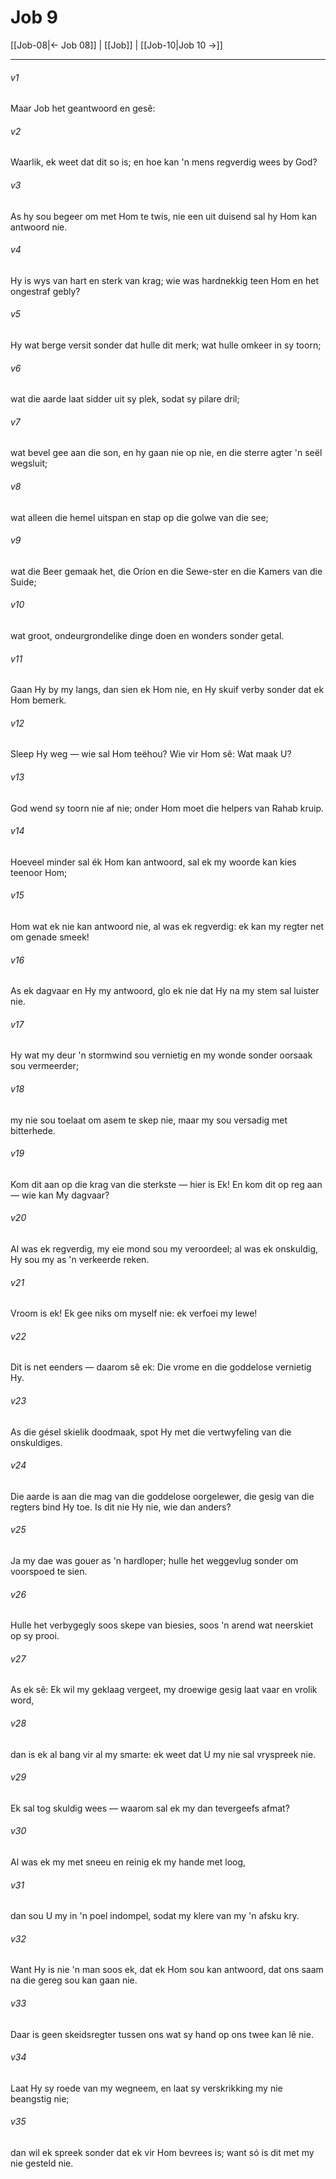 # Job 9

[[Job-08|← Job 08]] | [[Job]] | [[Job-10|Job 10 →]]
***

###### v1
Maar Job het geantwoord en gesê: 
###### v2
Waarlik, ek weet dat dit so is; en hoe kan 'n mens regverdig wees by God? 
###### v3
As hy sou begeer om met Hom te twis, nie een uit duisend sal hy Hom kan antwoord nie. 
###### v4
Hy is wys van hart en sterk van krag; wie was hardnekkig teen Hom en het ongestraf gebly? 
###### v5
Hy wat berge versit sonder dat hulle dit merk; wat hulle omkeer in sy toorn; 
###### v6
wat die aarde laat sidder uit sy plek, sodat sy pilare dril; 
###### v7
wat bevel gee aan die son, en hy gaan nie op nie, en die sterre agter 'n seël wegsluit; 
###### v8
wat alleen die hemel uitspan en stap op die golwe van die see; 
###### v9
wat die Beer gemaak het, die Oríon en die Sewe-ster en die Kamers van die Suide; 
###### v10
wat groot, ondeurgrondelike dinge doen en wonders sonder getal. 
###### v11
Gaan Hy by my langs, dan sien ek Hom nie, en Hy skuif verby sonder dat ek Hom bemerk. 
###### v12
Sleep Hy weg — wie sal Hom teëhou? Wie vir Hom sê: Wat maak U? 
###### v13
God wend sy toorn nie af nie; onder Hom moet die helpers van Rahab kruip. 
###### v14
Hoeveel minder sal ék Hom kan antwoord, sal ek my woorde kan kies teenoor Hom; 
###### v15
Hom wat ek nie kan antwoord nie, al was ek regverdig: ek kan my regter net om genade smeek! 
###### v16
As ek dagvaar en Hy my antwoord, glo ek nie dat Hy na my stem sal luister nie. 
###### v17
Hy wat my deur 'n stormwind sou vernietig en my wonde sonder oorsaak sou vermeerder; 
###### v18
my nie sou toelaat om asem te skep nie, maar my sou versadig met bitterhede. 
###### v19
Kom dit aan op die krag van die sterkste — hier is Ek! En kom dit op reg aan — wie kan My dagvaar? 
###### v20
Al was ek regverdig, my eie mond sou my veroordeel; al was ek onskuldig, Hy sou my as 'n verkeerde reken. 
###### v21
Vroom is ek! Ek gee niks om myself nie: ek verfoei my lewe! 
###### v22
Dit is net eenders — daarom sê ek: Die vrome en die goddelose vernietig Hy. 
###### v23
As die gésel skielik doodmaak, spot Hy met die vertwyfeling van die onskuldiges. 
###### v24
Die aarde is aan die mag van die goddelose oorgelewer, die gesig van die regters bind Hy toe. Is dit nie Hy nie, wie dan anders? 
###### v25
Ja my dae was gouer as 'n hardloper; hulle het weggevlug sonder om voorspoed te sien. 
###### v26
Hulle het verbygegly soos skepe van biesies, soos 'n arend wat neerskiet op sy prooi. 
###### v27
As ek sê: Ek wil my geklaag vergeet, my droewige gesig laat vaar en vrolik word, 
###### v28
dan is ek al bang vir al my smarte: ek weet dat U my nie sal vryspreek nie. 
###### v29
Ek sal tog skuldig wees — waarom sal ek my dan tevergeefs afmat? 
###### v30
Al was ek my met sneeu en reinig ek my hande met loog, 
###### v31
dan sou U my in 'n poel indompel, sodat my klere van my 'n afsku kry. 
###### v32
Want Hy is nie 'n man soos ek, dat ek Hom sou kan antwoord, dat ons saam na die gereg sou kan gaan nie. 
###### v33
Daar is geen skeidsregter tussen ons wat sy hand op ons twee kan lê nie. 
###### v34
Laat Hy sy roede van my wegneem, en laat sy verskrikking my nie beangstig nie; 
###### v35
dan wil ek spreek sonder dat ek vir Hom bevrees is; want só is dit met my nie gesteld nie. 
